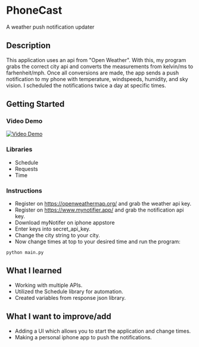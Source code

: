# PhoneCast

A weather push notification updater

## Description

This application uses an api from "Open Weather". With this, my
program grabs the correct city api and converts the measurements
from kelvin/ms to farhenheit/mph. Once all conversions are made, the app sends a push notification to my phone with temperature, windspeeds, humidity, and sky vision. I scheduled the notifications
twice a day at specific times.

## Getting Started

### Video Demo
[![Video Demo](https://img.youtube.com/vi/sg_qU68eMgs&t/1.jpg)](https://www.youtube.com/watch?v=sg_qU68eMgs&t)



### Libraries

* Schedule
* Requests
* Time

### Instructions

* Register on https://openweathermap.org/ and grab the weather api key.
* Register on https://www.mynotifier.app/ and grab the notification api key.
* Download myNotifer on iphone appstore
* Enter keys into secret_api_key.
* Change the city string to your city.
* Now change times at top to your desired time and run the program:
```
python main.py
```


## What I learned

* Working with multiple APIs.
* Utilized the Schedule library for automation.
* Created variables from response json library.


## What I want to improve/add

* Adding a UI which allows you to start the application and change times.
* Making a personal iphone app to push the notifications.
